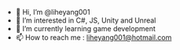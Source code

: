 - 👋 Hi, I’m @liheyang001
- 👀 I’m interested in C#, JS, Unity and Unreal
- 🌱 I’m currently learning game development
- 📫 How to reach me : liheyang001@hotmail.com

<!---
liheyang001/liheyang001 is a ✨ special ✨ repository because its `README.md` (this file) appears on your GitHub profile.
You can click the Preview link to take a look at your changes.
--->
